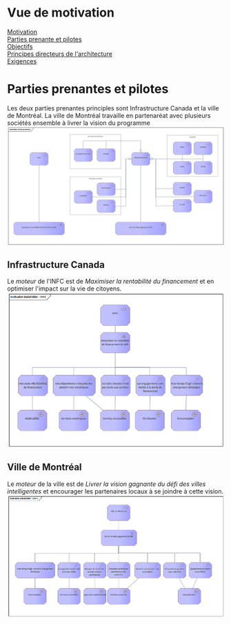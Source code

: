 # Vue de motivation
[Motivation](Readme.md)  
[Parties prenante et pilotes](Stakeholders.md)  
[Objectifs](Goals.md)  
[Principes directeurs de l'architecture](Principes.md)  
[Exigences](Requirements.md)    

# Parties prenantes et pilotes

Les deux parties prenantes principles sont Infrastructure Canada et la ville de Montréal. La ville de Montréal travaille en partenaréat avec plusieurs sociétés ensemble à livrer la vision du programme  
![Parties prenantes et pilotes](Images/Stakeholders.png)

## Infrastructure Canada
Le *moteur* de l'INFC est de *Maximiser la rentabilité du financement* et en optimiser l'impact sur la vie de citoyens.  
![Évaluation](Images/Stakeholder%20-%20INFC.png)  
## Ville de Montréal
Le *moteur* de la ville est de *Livrer la vision gagnante du défi des villes intelligentes* et encourager les partenaires locaux à se joindre à cette vision.  
![Évaluation](Images/Stakeholder%20-%20VMTL.png)



